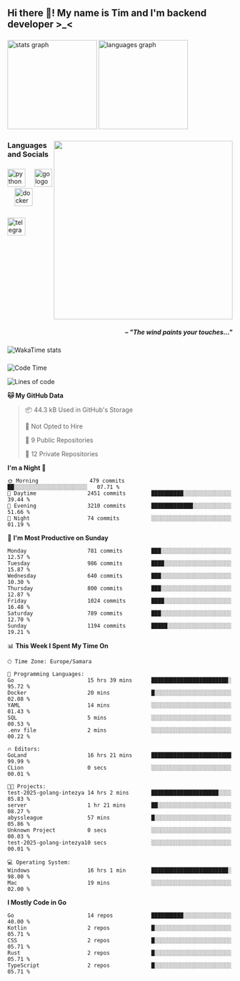<h2 align="left">Hi there 👋! My name is Tim and I'm backend developer >_<</h2>

###

<div align="left">
  <img src="https://github-readme-stats-qilm.vercel.app/api?username=intezya&hide_title=false&hide_rank=false&show_icons=true&include_all_commits=true&count_private=true&disable_animations=false&theme=tokyonight&locale=en&hide_border=true&order=1&show=prs_merged&hide=issues" height="200" alt="stats graph"  />
  <img src="https://github-readme-stats-qilm.vercel.app/api/top-langs?username=intezya&locale=en&hide_title=false&layout=donut&langs_count=5&theme=tokyonight&hide_border=true&order=2&exclude_repo=github-readme-stats&hide=mako" height="200" alt="languages graph"  />
</div>

###

<img align="right" height="400" src="https://i.pinimg.com/736x/99/d9/d9/99d9d9ecd844a351ae877f4df30d82ab.jpg"  />

###

<h3 align="left">Languages and Socials</h3>

###

<div align="left">
  <img src="https://cdn.jsdelivr.net/gh/devicons/devicon/icons/python/python-original.svg" height="40" alt="python logo"  />
  <img width="12" />
  <img src="https://cdn.simpleicons.org/go/00ADD8" height="40" alt="go logo"  />
  <img width="12" />
  <img src="https://cdn.jsdelivr.net/gh/devicons/devicon/icons/docker/docker-original.svg" height="40" alt="docker logo"  />
</div>

###

<div align="left">
  <a href="https://t.me/lezviesput">
    <img src="https://img.shields.io/static/v1?message=Telegram&logo=telegram&label=&color=2CA5E0&logoColor=white&labelColor=&style=for-the-badge" height="40" alt="telegram logo"  />
  </a>
</div>

###

<br clear="both">

<h5 align="right">– "The wind paints your touches..."</h5>

###

<picture>
	<source
		srcset="https://github-readme-stats-qilm.vercel.app/api/wakatime?username=intezya&theme=tokyonight&layout=compact&hide_border=true"
		media="(prefers-color-scheme: dark)%2C (prefers-color-scheme: no-preference)"
	/>
	<img alt="WakaTime stats" src="https://github-readme-stats-qilm.vercel.app/api/wakatime?username=intezya&theme=tokyonight&layout=compact&hide_border=true&"/>
</picture>

###

<!--START_SECTION:waka-->
![Code Time](http://img.shields.io/badge/Code%20Time-287%20hrs%2020%20mins-blue)

![Lines of code](https://img.shields.io/badge/From%20Hello%20World%20I%27ve%20Written-751.3%20thousand%20lines%20of%20code-blue)

**🐱 My GitHub Data** 

> 📦 44.3 kB Used in GitHub's Storage 
 > 
> 🚫 Not Opted to Hire
 > 
> 📜 9 Public Repositories 
 > 
> 🔑 12 Private Repositories 
 > 
**I'm a Night 🦉** 

```text
🌞 Morning                479 commits         ██░░░░░░░░░░░░░░░░░░░░░░░   07.71 % 
🌆 Daytime                2451 commits        ██████████░░░░░░░░░░░░░░░   39.44 % 
🌃 Evening                3210 commits        █████████████░░░░░░░░░░░░   51.66 % 
🌙 Night                  74 commits          ░░░░░░░░░░░░░░░░░░░░░░░░░   01.19 % 
```
📅 **I'm Most Productive on Sunday** 

```text
Monday                   781 commits         ███░░░░░░░░░░░░░░░░░░░░░░   12.57 % 
Tuesday                  986 commits         ████░░░░░░░░░░░░░░░░░░░░░   15.87 % 
Wednesday                640 commits         ███░░░░░░░░░░░░░░░░░░░░░░   10.30 % 
Thursday                 800 commits         ███░░░░░░░░░░░░░░░░░░░░░░   12.87 % 
Friday                   1024 commits        ████░░░░░░░░░░░░░░░░░░░░░   16.48 % 
Saturday                 789 commits         ███░░░░░░░░░░░░░░░░░░░░░░   12.70 % 
Sunday                   1194 commits        █████░░░░░░░░░░░░░░░░░░░░   19.21 % 
```


📊 **This Week I Spent My Time On** 

```text
🕑︎ Time Zone: Europe/Samara

💬 Programming Languages: 
Go                       15 hrs 39 mins      ████████████████████████░   95.72 % 
Docker                   20 mins             █░░░░░░░░░░░░░░░░░░░░░░░░   02.08 % 
YAML                     14 mins             ░░░░░░░░░░░░░░░░░░░░░░░░░   01.43 % 
SQL                      5 mins              ░░░░░░░░░░░░░░░░░░░░░░░░░   00.53 % 
.env file                2 mins              ░░░░░░░░░░░░░░░░░░░░░░░░░   00.22 % 

🔥 Editors: 
GoLand                   16 hrs 21 mins      █████████████████████████   99.99 % 
CLion                    0 secs              ░░░░░░░░░░░░░░░░░░░░░░░░░   00.01 % 

🐱‍💻 Projects: 
test-2025-golang-intezya 14 hrs 2 mins       █████████████████████░░░░   85.83 % 
server                   1 hr 21 mins        ██░░░░░░░░░░░░░░░░░░░░░░░   08.27 % 
abyssleague              57 mins             █░░░░░░░░░░░░░░░░░░░░░░░░   05.86 % 
Unknown Project          0 secs              ░░░░░░░░░░░░░░░░░░░░░░░░░   00.03 % 
test-2025-golang-intezya10 secs              ░░░░░░░░░░░░░░░░░░░░░░░░░   00.01 % 

💻 Operating System: 
Windows                  16 hrs 1 min        ████████████████████████░   98.00 % 
Mac                      19 mins             ░░░░░░░░░░░░░░░░░░░░░░░░░   02.00 % 
```

**I Mostly Code in Go** 

```text
Go                       14 repos            ██████████░░░░░░░░░░░░░░░   40.00 % 
Kotlin                   2 repos             █░░░░░░░░░░░░░░░░░░░░░░░░   05.71 % 
CSS                      2 repos             █░░░░░░░░░░░░░░░░░░░░░░░░   05.71 % 
Rust                     2 repos             █░░░░░░░░░░░░░░░░░░░░░░░░   05.71 % 
TypeScript               2 repos             █░░░░░░░░░░░░░░░░░░░░░░░░   05.71 % 
```




<!--END_SECTION:waka-->
